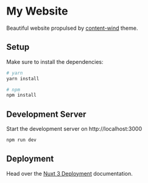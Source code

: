 # My Website

Beautiful website propulsed by [content-wind](https://github.com/Atinux/content-wind) theme.

## Setup

Make sure to install the dependencies:

```bash
# yarn
yarn install

# npm
npm install
```

## Development Server

Start the development server on http://localhost:3000

```bash
npm run dev
```

## Deployment

Head over the [Nuxt 3 Deployment](https://v3.nuxtjs.org/getting-started/deployment) documentation.
